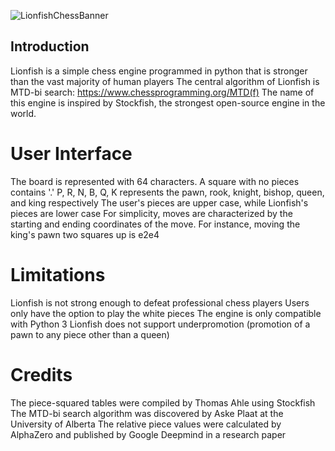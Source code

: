 ![LionfishChessBanner](https://ibb.co/BLQTK05)

## Introduction
Lionfish is a simple chess engine programmed in python that is stronger than the vast majority of human players
The central algorithm of Lionfish is MTD-bi search: https://www.chessprogramming.org/MTD(f)
The name of this engine is inspired by Stockfish, the strongest open-source engine in the world.

# User Interface
The board is represented with 64 characters.
A square with no pieces contains '.'
P, R, N, B, Q, K represents the pawn, rook, knight, bishop, queen, and king respectively
The user's pieces are upper case, while Lionfish's pieces are lower case
For simplicity, moves are characterized by the starting and ending coordinates of the move. For instance, moving the king's pawn two squares up is e2e4

# Limitations
Lionfish is not strong enough to defeat professional chess players
Users only have the option to play the white pieces
The engine is only compatible with Python 3
Lionfish does not support underpromotion (promotion of a pawn to any piece other than a queen)

# Credits
The piece-squared tables were compiled by Thomas Ahle using Stockfish
The MTD-bi search algorithm was discovered by Aske Plaat at the University of Alberta
The relative piece values were calculated by AlphaZero and published by Google Deepmind in a research paper
